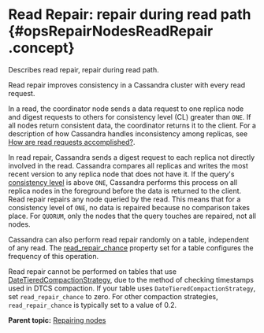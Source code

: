 # Read Repair: repair during read path {#opsRepairNodesReadRepair .concept}

Describes read repair, repair during read path.

Read repair improves consistency in a Cassandra cluster with every read request.

In a read, the coordinator node sends a data request to one replica node and digest requests to others for consistency level \(CL\) greater than `ONE`. If all nodes return consistent data, the coordinator returns it to the client. For a description of how Cassandra handles inconsistency among replicas, see [How are read requests accomplished?](../dml/dmlClientRequestsRead.md).

In read repair, Cassandra sends a digest request to each replica not directly involved in the read. Cassandra compares all replicas and writes the most recent version to any replica node that does not have it. If the query's [consistency level](../dml/dmlConfigConsistency.md#dml-config-read-consistency) is above `ONE`, Cassandra performs this process on all replica nodes in the foreground before the data is returned to the client. Read repair repairs any node queried by the read. This means that for a consistency level of `ONE`, no data is repaired because no comparison takes place. For `QUORUM`, only the nodes that the query touches are repaired, not all nodes.

Cassandra can also perform read repair randomly on a table, independent of any read. The [read\_repair\_chance](/en/cql-oss/3.3/cql/cql_reference/cqlCreateTable.html#tabProp) property set for a table configures the frequency of this operation.

Read repair cannot be performed on tables that use [DateTieredCompactionStrategy](opsConfigureCompaction.md), due to the method of checking timestamps used in DTCS compaction. If your table uses `DateTieredCompactionStrategy`, set `read_repair_chance` to zero. For other compaction strategies, `read_repair_chance` is typically set to a value of 0.2.

**Parent topic:** [Repairing nodes](../../cassandra/operations/opsRepairNodesTOC.md)

